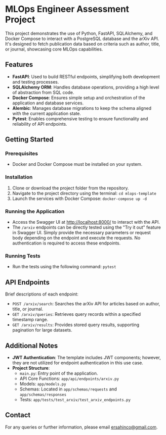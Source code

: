 # MLOps Engineer Assessment Project

This project demonstrates the use of Python, FastAPI, SQLAlchemy, and Docker Compose to interact with a PostgreSQL database and the arXiv API. It's designed to fetch publication data based on criteria such as author, title, or journal, showcasing core MLOps capabilities.

## Features

- **FastAPI**: Used to build RESTful endpoints, simplifying both development and testing processes.
- **SQLAlchemy ORM**: Handles database operations, providing a high level of abstraction from SQL code.
- **Docker Compose**: Ensures simple setup and orchestration of the application and database services.
- **Alembic**: Manages database migrations to keep the schema aligned with the current application state.
- **Pytest**: Enables comprehensive testing to ensure functionality and reliability of API endpoints.

## Getting Started

### Prerequisites

- Docker and Docker Compose must be installed on your system.

### Installation

1. Clone or download the project folder from the repository.
2. Navigate to the project directory using the terminal: `cd mlops-template`
3. Launch the services with Docker Compose: `docker-compose up -d`

### Running the Application

- Access the Swagger UI at [http://localhost:8000/](http://localhost:8000/) to interact with the API. 
- The `/arxiv` endpoints can be directly tested using the "Try it out" feature in Swagger UI. Simply provide the necessary parameters or request body depending on the endpoint and execute the requests. No authentication is required to access these endpoints.


### Running Tests

- Run the tests using the following command: `pytest`

## API Endpoints

Brief descriptions of each endpoint:

- `POST /arxiv/search`: Searches the arXiv API for articles based on author, title, or journal.
- `GET /arxiv/queries`: Retrieves query records within a specified timestamp range.
- `GET /arxiv/results`: Provides stored query results, supporting pagination for large datasets.

## Additional Notes

- **JWT Authentication**: The template includes JWT components; however, they are not utilized for endpoint authentication in this use case.
- **Project Structure**:
  - `main.py`: Entry point of the application.
  - API Core Functions: `app/api/endpoints/arxiv.py`
  - Models: `app/models.py`
  - Schemas: Located in `app/schemas/requests` and `app/schemas/responses`
  - Tests: `app/tests/test_arxiv/test_arxiv_endpoints.py`

## Contact

For any queries or further information, please email [ersahinco@gmail.com](mailto:ersahinco@gmail.com).

